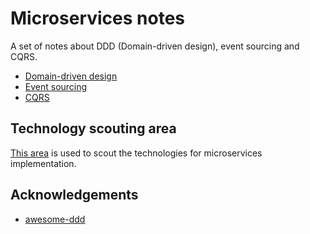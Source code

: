 # Microservices notes
A set of notes about DDD (Domain-driven design), event sourcing and CQRS.

- [Domain-driven design](notes/ddd.md)
- [Event sourcing](notes/event-sourcing.md)
- [CQRS](notes/cqrs.md)

## Technology scouting area

[This area](tech-scouting/README.md) is used to scout the technologies for microservices implementation.

## Acknowledgements

- [awesome-ddd](https://github.com/heynickc/awesome-ddd)